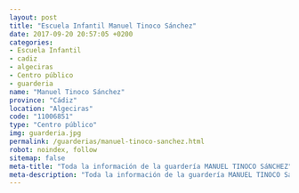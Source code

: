 ```yaml
---
layout: post
title: "Escuela Infantil Manuel Tinoco Sánchez"
date: 2017-09-20 20:57:05 +0200
categories:
- Escuela Infantil
- cadiz
- algeciras
- Centro público
- guarderia
name: "Manuel Tinoco Sánchez"
province: "Cádiz"
location: "Algeciras"
code: "11006851"
type: "Centro público"
img: guarderia.jpg
permalink: /guarderias/manuel-tinoco-sanchez.html
robot: noindex, follow
sitemap: false
meta-title: "Toda la información de la guardería MANUEL TINOCO SáNCHEZ"
meta-description: "Toda la información de la guardería MANUEL TINOCO SáNCHEZ"
---
```

